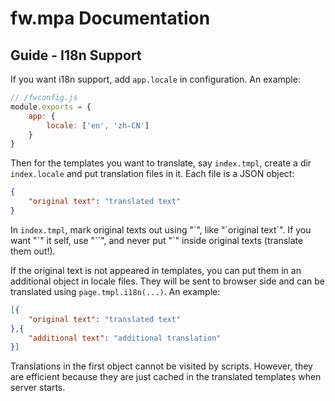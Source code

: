 # fw.mpa Documentation #

## Guide - I18n Support ##

If you want i18n support, add `app.locale` in configuration. An example:

```js
// /fwconfig.js
module.exports = {
	app: {
		locale: ['en', 'zh-CN']
	}
}
```

Then for the templates you want to translate, say `index.tmpl`, create a dir `index.locale` and put translation files in it. Each file is a JSON object:

```json
{
	"original text": "translated text"
}
```

In `index.tmpl`, mark original texts out using "\`", like "\`original text\`". If you want "\`" it self, use "\`\`", and never put "\`" inside original texts (translate them out!).

If the original text is not appeared in templates, you can put them in an additional object in locale files. They will be sent to browser side and can be translated using `page.tmpl.i18n(...)`. An example:

```json
[{
	"original text": "translated text"
},{
	"additional text": "additional translation"
}]
```

Translations in the first object cannot be visited by scripts. However, they are efficient because they are just cached in the translated templates when server starts.
